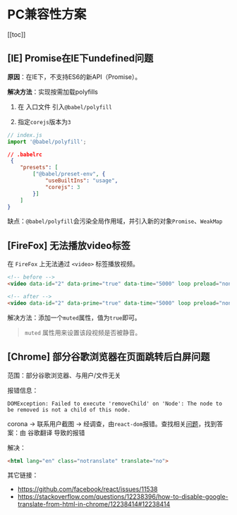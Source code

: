 # PC兼容性方案

[[toc]]

## [IE] Promise在IE下undefined问题
**原因**：在IE下，不支持ES6的新API（Promise）。

**解决方法**：实现按需加载polyfills

1. 在 入口文件 引入`@babel/polyfill`
 
2. 指定`corejs`版本为`3`

```js
// index.js
import '@babel/polyfill';
```

```json
// .babelrc
 {
    "presets": [
        ["@babel/preset-env", {
            "useBuiltIns": "usage",
            "corejs": 3
        }]
    ]
}
```
缺点：`@babel/polyfill`会污染全局作用域，并引入新的对象`Promise`、`WeakMap`

## [FireFox] 无法播放video标签
在 `FireFox` 上无法通过 `<video>` 标签播放视频。

```html
<!-- before -->
<video data-id="2" data-prime="true" data-time="5000" loop preload="none" playsInline autoPlay>

<!-- after -->
<video data-id="2" data-prime="true" data-time="5000" loop preload="none" playsInline autoPlay muted={true}>
```
解决方法：添加一个`muted`属性，值为`true`即可。

> `muted` 属性用来设置该段视频是否被静音。

## [Chrome] 部分谷歌浏览器在页面跳转后白屏问题
范围：部分谷歌浏览器、与用户/文件无关

报错信息：
```
DOMException: Failed to execute 'removeChild' on 'Node': The node to be removed is not a child of this node.
```

corona -> 联系用户截图 -> 经调查，由`react-dom`报错。查找相关[问题](https://stackoverflow.com/questions/54880669/react-domexception-failed-to-execute-removechild-on-node-the-node-to-be-re/62455196#62455196?newreg=0baf965a10e24694a3dd39465f538b7f)，找到答案：由 谷歌翻译 导致的报错

解决：
```html
<html lang="en" class="notranslate" translate="no">
```

其它链接：
 - https://github.com/facebook/react/issues/11538
 - https://stackoverflow.com/questions/12238396/how-to-disable-google-translate-from-html-in-chrome/12238414#12238414

